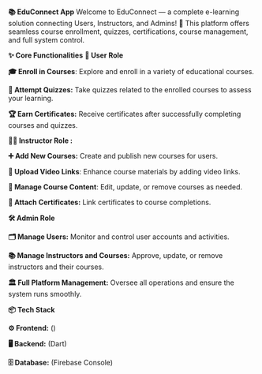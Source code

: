 **📚 EduConnect App**
Welcome to EduConnect — a complete e-learning solution connecting Users, Instructors, and Admins! 🚀
This platform offers seamless course enrollment, quizzes, certifications, course management, and full system control.

**✨ Core Functionalities**
**👤 User Role**

**🎓 Enroll in Courses**: Explore and enroll in a variety of educational courses.

**📝 Attempt Quizzes:** Take quizzes related to the enrolled courses to assess your learning.

**🏆 Earn Certificates:** Receive certificates after successfully completing courses and quizzes.

**👩‍🏫 Instructor Role :** 

**➕ Add New Courses:** Create and publish new courses for users.

**🎥 Upload Video Links**: Enhance course materials by adding video links.

**📄 Manage Course Content**: Edit, update, or remove courses as needed.

**🏅 Attach Certificates:** Link certificates to course completions.

**🛠️ Admin Role**

**🗂️ Manage Users:** Monitor and control user accounts and activities.

**📚 Manage Instructors and Courses:** Approve, update, or remove instructors and their courses.

**🏛️ Full Platform Management:** Oversee all operations and ensure the system runs smoothly.

**📦 Tech Stack**

**⚙️ Frontend:** ()

**🖥️ Backend:** (Dart)

**🗄️ Database:** (Firebase Console)
